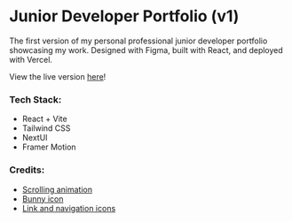 # Junior Developer Portfolio (v1)

The first version of my personal professional junior developer portfolio showcasing my work. Designed with Figma, built with React, and deployed with Vercel.

View the live version <a href="https://beccasbizarreadventure-portfolio.vercel.app/">here</a>!

### Tech Stack: 
- React + Vite 
- Tailwind CSS
- NextUI
- Framer Motion

### Credits: 
- <a href="https://codesandbox.io/p/sandbox/cgt5kc">Scrolling animation</a>
- <a href="https://www.freepik.com/icon/hare_2611972#fromView=keyword&page=2&position=22&uuid=dd8a5951-9e59-4e88-a378-7a78ee7a4953">Bunny icon</a>
- <a href="https://fontawesome.com/">Link and navigation icons</a>